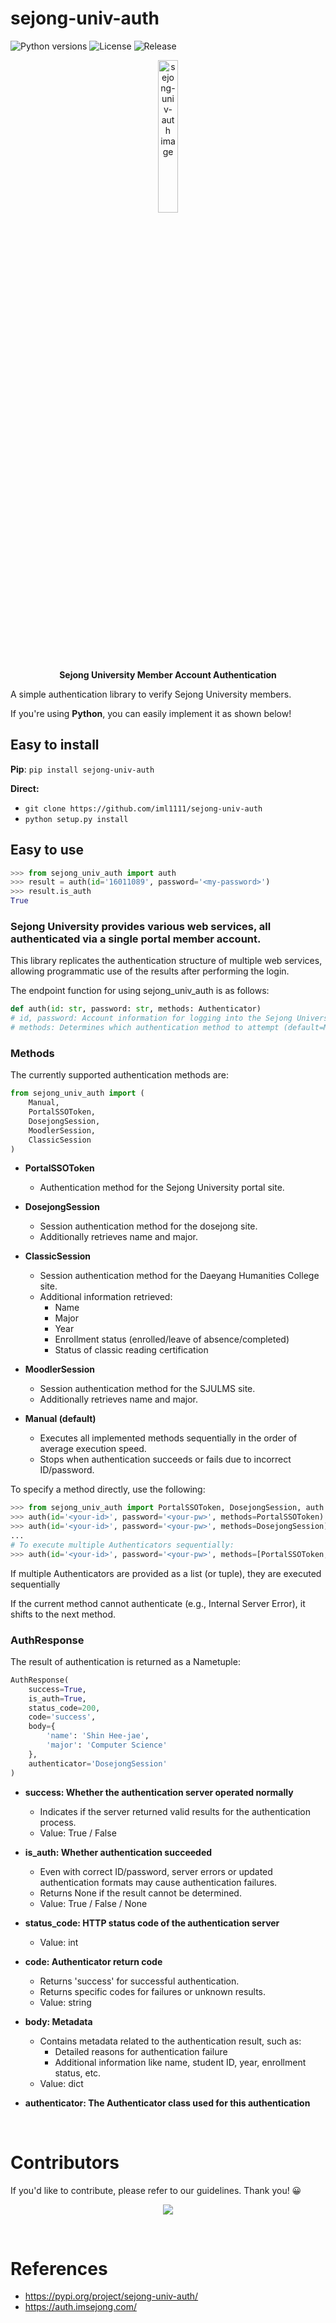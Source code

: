 # sejong-univ-auth
![Python versions](https://img.shields.io/badge/Python-3.7-blue) ![License](https://img.shields.io/badge/license-MIT-green) ![Release](https://img.shields.io/badge/release-0.3.4-red)

<p align="center">
  <img width="25%" alt="sejong-univ-auth image" src="https://user-images.githubusercontent.com/47492535/177720510-4f7d28aa-8c3d-46a1-b28e-12e24a2e5893.png" >
	<br /> 
	<b>Sejong University Member Account Authentication</b>
	<br /> 
</p>

A simple authentication library to verify Sejong University members.

If you're using **Python**, you can easily implement it as shown below!

## Easy to install

**Pip**: `pip install sejong-univ-auth`

**Direct:**

- `git clone https://github.com/iml1111/sejong-univ-auth`
- `python setup.py install`

## Easy to use

```python
>>> from sejong_univ_auth import auth
>>> result = auth(id='16011089', password='<my-password>')
>>> result.is_auth
True
```


### Sejong University provides various web services, all authenticated via a single portal member account.

This library replicates the authentication structure of multiple web services, allowing programmatic use of the results after performing the login.

The endpoint function for using sejong_univ_auth is as follows:

```python
def auth(id: str, password: str, methods: Authenticator)
# id, password: Account information for logging into the Sejong University portal.
# methods: Determines which authentication method to attempt (default=Manual).
```

### Methods
The currently supported authentication methods are:

```python
from sejong_univ_auth import (
    Manual,
    PortalSSOToken,
    DosejongSession,
    MoodlerSession,
    ClassicSession
)
```

- **PortalSSOToken**

  - Authentication method for the Sejong University portal site.

- **DosejongSession**

  - Session authentication method for the dosejong site.
  - Additionally retrieves name and major.

- **ClassicSession**

  - Session authentication method for the Daeyang Humanities College site.
  - Additional information retrieved:
    - Name
    - Major
    - Year
    - Enrollment status (enrolled/leave of absence/completed)
    - Status of classic reading certification

- **MoodlerSession**

  - Session authentication method for the SJULMS site.
  - Additionally retrieves name and major.

- **Manual (default)**
  - Executes all implemented methods sequentially in the order of average execution speed.
  - Stops when authentication succeeds or fails due to incorrect ID/password.

To specify a method directly, use the following:

```python
>>> from sejong_univ_auth import PortalSSOToken, DosejongSession, auth
>>> auth(id='<your-id>', password='<your-pw>', methods=PortalSSOToken)
>>> auth(id='<your-id>', password='<your-pw>', methods=DosejongSession)
...
# To execute multiple Authenticators sequentially:
>>> auth(id='<your-id>', password='<your-pw>', methods=[PortalSSOToken, DosejongSession])
```

If multiple Authenticators are provided as a list (or tuple), they are executed sequentially

If the current method cannot authenticate (e.g., Internal Server Error), it shifts to the next method.

### AuthResponse

The result of authentication is returned as a Nametuple:

```python
AuthResponse(
	success=True,
	is_auth=True,
	status_code=200,
	code='success',
	body={
		'name': 'Shin Hee-jae',
		'major': 'Computer Science'
	},
	authenticator='DosejongSession'
)
```

- **success: Whether the authentication server operated normally**

  - Indicates if the server returned valid results for the authentication process.
  - Value: True / False

- **is_auth: Whether authentication succeeded**

  - Even with correct ID/password, server errors or updated authentication formats may cause authentication failures.
  - Returns None if the result cannot be determined.
  - Value: True / False / None

- **status_code: HTTP status code of the authentication server**
  - Value: int
- **code: Authenticator return code**
  - Returns 'success' for successful authentication.
  - Returns specific codes for failures or unknown results.
  - Value: string
- **body: Metadata**
  - Contains metadata related to the authentication result, such as:
    - Detailed reasons for authentication failure
    - Additional information like name, student ID, year, enrollment status, etc.
  - Value: dict
- **authenticator: The Authenticator class used for this authentication**

<br />

# Contributors

If you'd like to contribute, please refer to our guidelines. Thank you! 😀

<p align="center">
  <a href="https://github.com/iml1111/sejong-univ-auth/graphs/contributors">
  	<img src="https://contrib.rocks/image?repo=altmshfkgudtjr/python-oauth-kakao" />
	</a>
	<br /> 
</p>
<br />

# References

- https://pypi.org/project/sejong-univ-auth/
- https://auth.imsejong.com/


